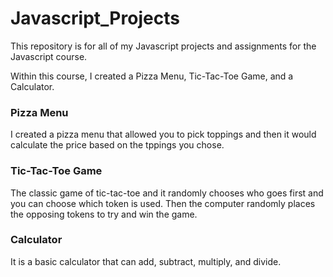 # Javascript_Projects

This repository is for all of my Javascript projects and assignments for the Javascript course. 

Within this course, I created a Pizza Menu, Tic-Tac-Toe Game, and a Calculator. 

### Pizza Menu 
I created a pizza menu that allowed you to pick toppings and then it would calculate the price based on the tppings you chose. 

### Tic-Tac-Toe Game 
The classic game of tic-tac-toe and it randomly chooses who goes first and you can choose which token is used. Then the computer randomly places the opposing tokens to try and win the game.

### Calculator
It is a basic calculator that can add, subtract, multiply, and divide.
